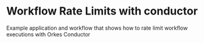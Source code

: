 # Workflow Rate Limits with conductor
Example application and workflow that shows how to rate limit workflow executions with Orkes Conductor
